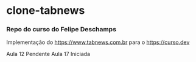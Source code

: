 # clone-tabnews

### Repo do curso do Felipe Deschamps

Implementação do https://www.tabnews.com.br para o https://curso.dev

Aula 12 Pendente
Aula 17 Iniciada

<img href="https://d1csarkz8obe9u.cloudfront.net/posterpreviews/work-in-progress-design-template-6cc0b86afbb81d0528f26113e3ec02cf_screen.jpg?ts=1698307882">
